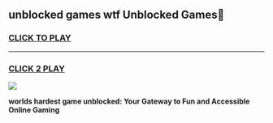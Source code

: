 
## unblocked games wtf Unblocked Games👋
<h3>
<a href="https://premium.freeplayer.one?title=unblocked_games_wtf&ref=16F">CLICK TO PLAY</a></h3>
<hr>

<h3>
<a href="https://premium.freeplayer.one?title=unblocked_games_wtf&ref=16F">CLICK 2 PLAY</a>
  
</h3>

<a href="https://premium.freeplayer.one?title=unblocked_games_wtf&ref=16F/"><img src="https://clearcache.store/games.png"></a>


**worlds hardest game unblocked: Your Gateway to Fun and Accessible Online Gaming**

